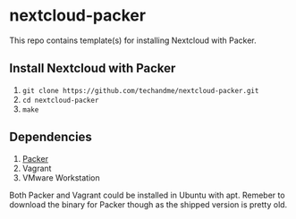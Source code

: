 # nextcloud-packer
This repo contains template(s) for installing Nextcloud with Packer. 

## Install Nextcloud with Packer
1. `git clone https://github.com/techandme/nextcloud-packer.git`
2. `cd nextcloud-packer`
3. `make`

## Dependencies
1. [Packer](https://www.packer.io/downloads.html)
2. Vagrant
3. VMware Workstation

Both Packer and Vagrant could be installed in Ubuntu with apt. Remeber to download the binary for Packer though as the shipped version is pretty old.
